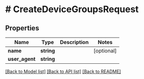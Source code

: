 # # CreateDeviceGroupsRequest

## Properties

Name | Type | Description | Notes
------------ | ------------- | ------------- | -------------
**name** | **string** |  | [optional]
**user_agent** | **string** |  |

[[Back to Model list]](../../README.md#models) [[Back to API list]](../../README.md#endpoints) [[Back to README]](../../README.md)
